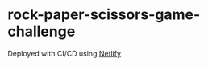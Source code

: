 # rock-paper-scissors-game-challenge
Deployed with CI/CD using [Netlify](https://gracious-brattain-1949c9.netlify.app/)
